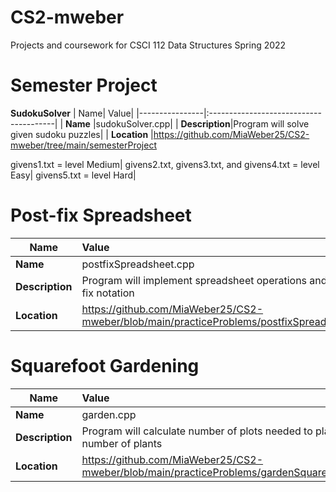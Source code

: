 # CS2-mweber
Projects and coursework for CSCI 112 Data Structures Spring 2022


# **Semester Project**
**SudokuSolver**
| Name| Value|
|----------------|:---------------------------------------|
| **Name**       |sudokuSolver.cpp|
| **Description**|Program will solve given sudoku puzzles|
| **Location**   |https://github.com/MiaWeber25/CS2-mweber/tree/main/semesterProject
  
  givens1.txt = level Medium|
  givens2.txt, givens3.txt, and givens4.txt = level Easy|
  givens5.txt = level Hard|


# **Post-fix Spreadsheet**
| Name| Value|
|----------------|:---------------------------------------|
| **Name**       |postfixSpreadsheet.cpp|
| **Description**|Program will implement spreadsheet operations and perform calculations in post-fix notation|
| **Location**   |https://github.com/MiaWeber25/CS2-mweber/blob/main/practiceProblems/postfixSpreadsheet/postfixSpreadsheet.cpp


# **Squarefoot Gardening**
| Name| Value|
|----------------|:---------------------------------------|
| **Name**       |garden.cpp|
| **Description**|Program will calculate number of plots needed to plant given number of plants|
| **Location**   |https://github.com/MiaWeber25/CS2-mweber/blob/main/practiceProblems/gardenSquares/garden.cpp|



